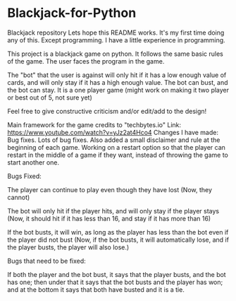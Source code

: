 # Blackjack-for-Python
Blackjack repository
Lets hope this README works. It's my first time doing any of this. Except programming. I have a little experience in programming. 

This project is a blackjack game on python. It follows the same basic rules of the game. 
The user faces the program in the game.

The "bot" that the user is against will only hit if it has a low enough value of cards, and will only stay if it has a high enough value. 
The bot can bust, and the bot can stay. 
It is a one player game (might work on making it two player or best out of 5, not sure yet)

Feel free to give constructive criticism and/or edit/add to the design!

Main framework for the game credits to "techbytes.io" Link: https://www.youtube.com/watch?v=yJz2at4Hco4
Changes I have made: Bug fixes. Lots of bug fixes. Also added a small disclaimer and rule at the beginning of each game. Working on a restart option so that the player can restart in the middle of a game if they want, instead of throwing the game to start another one. 


Bugs Fixed:

The player can continue to play even though they have lost (Now, they cannot)

The bot will only hit if the player hits, and will only stay if the player stays (Now, it should hit if it has less than 16, and stay if it has more than 16)

If the bot busts, it will win, as long as the player has less than the bot even if the player did not bust (Now, if the bot busts, it will automatically lose, and if the player busts, the player will also lose.)


Bugs that need to be fixed:

If both the player and the bot bust, it says that the player busts, and the bot has one; then under that it says that the bot busts and the player has won; and at the bottom it says that both have busted and it is a tie. 
